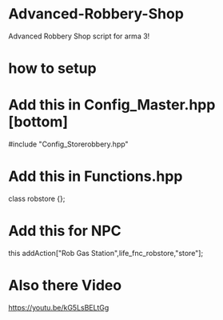 # Advanced-Robbery-Shop
Advanced Robbery Shop script for arma 3!
# how to setup 
# Add this in Config_Master.hpp [bottom]
#include "Config_Storerobbery.hpp"
# Add this in Functions.hpp
class robstore {};
# Add this for NPC
this addAction["Rob Gas Station",life_fnc_robstore,"store"];
# Also there Video 
https://youtu.be/kG5LsBELtGg
